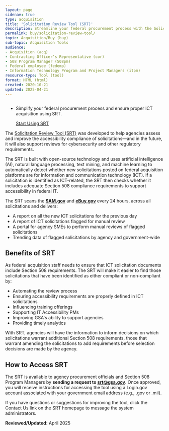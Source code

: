 ```yaml
---
layout: page
sidenav: true
type: acquisition
title: 'Solicitation Review Tool (SRT)'
description: Streamline your federal procurement process with the Solicitation Review Tool from Section508.gov. Ensure accessibility compliance in IT solicitations quickly and effectively.
permalink: buy/solicitation-review-tool/
topic: Acquisition/Buy (buy)
sub-topic: Acquisition Tools
audience:
- Acquisition (acq)
- Contracting Officer’s Representative (cor)
- 508 Program Manager (508pm)
- Federal employee (fedemp)
- Information Technology Program and Project Managers (itpm)
resource-type: Tool (tool)
format: HTML (html)
created: 2020-10-21
updated: 2025-04-21
---
```


<div class="desktop:grid-col-4 radius-lg" style="float:right; padding-left:10px;">
  <ul class="usa-card-group">
    <li class="usa-card tablet-lg:grid-col-6 widescreen:grid-col-4">
      <div class="usa-card__container">
        <div class="usa-card__body">
          <p>Simplify your federal procurement process and ensure proper ICT acquisition using SRT.</p>
        </div>
        <div class="usa-card__footer">
          <a href="https://srt.app.cloud.gov/" target="_blank" class="usa-button">Start Using SRT</a>
        </div>
      </div>
    </li>
  </ul>
</div>

The <a href="https://srt.app.cloud.gov/" target="_blank" class="usa-link--external">Solicitation Review Tool (SRT)</a> was developed to help agencies assess and improve the accessibility compliance of solicitations—and in the future, it will also support reviews for cybersecurity and other regulatory requirements.

The SRT is built with open-source technology and uses artificial intelligence (AI), natural language processing, text mining, and machine learning to automatically detect whether new solicitations posted on federal acquisition platforms are for information and communication technology (ICT). If a solicitation is identified as ICT-related, the SRT then checks whether it includes adequate Section 508 compliance requirements to support accessibility in federal IT.

The SRT scans the <a href="https://www.sam.gov" target="_blank" class="usa-link--external"><strong>SAM.gov</strong></a> and <a href="https://www.ebuy.gov" target="_blank" class="usa-link--external"><strong>eBuy.gov</strong></a> every 24 hours, across all solicitations and delivers:

  * A report on all the new ICT solicitations for the previous day
  * A report of ICT solicitations flagged for manual review
  * A portal for agency SMEs to perform manual reviews of flagged solicitations
  * Trending data of flagged solicitations by agency and government-wide

## **Benefits of SRT**

As federal acquisition staff needs to ensure that ICT solicitation documents include Section 508 requirements. The SRT will make it easier to find those solicitations that have been identified as either compliant or non-compliant by:

  * Automating the review process
  * Ensuring accessibility requirements are properly defined in ICT solicitations
  * Influencing training offerings
  * Supporting IT Accessibility PMs
  * Improving GSA's ability to support agencies
  * Providing timely analytics

With SRT, agencies will have the information to inform decisions on which solicitations warrant additional Section 508 requirements, those that warrant amending the solicitations to add requirements before selection decisions are made by the agency.

## **How to Access SRT**

The SRT is available to agency procurement officials and Section 508 Program Managers by **sending a request to <srt@gsa.gov>**. Once approved, you will receive instructions for accessing the tool using a Login.gov account associated with your government email address (e.g., .gov or .mil).

If you have questions or suggestions for improving the tool, click the Contact Us link on the SRT homepage to message the system administrators.

**Reviewed/Updated:** April 2025